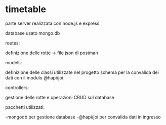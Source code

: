 # timetable

parte server realizzata con node.js e express


database usato mongo.db

routes:

definizione delle rotte -> file json di postman

models:

definizione delle classi utilizzate nel progetto
schema per la convalida dei dati con il modulo @hapi/joi

controllers:

gestione delle rotte e operazioni CRUD sul database

pacchetti utilizzati:

-mongodb per gestione database
-@hapi/joi per convalida dati in ingresso

